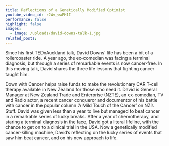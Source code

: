 ```yaml
---
title: Reflections of a Genetically Modified Optimist
youtube_video_id: r2Wv_wwFH1I
performance: false
highlight: false
images:
  - image: /uploads/david-downs-talk-1.jpg
related_posts:
---
```


Since his first TEDxAuckland talk, David Downs' life has been a bit of a rollercoaster ride. A year ago, the ex-comedian was facing a terminal diagnosis, but through a series of remarkable events is now cancer-free. In this moving talk, David shares the three life lessons that fighting cancer taught him.

Down with Cancer helps raise funds to make the revolutionary CAR T-cell therapy available in New Zealand for those who need it. David is General Manager at New Zealand Trade and Enterprise (NZTE), an ex-comedian, TV and Radio actor, a recent cancer conqueror and documentor of his battle with cancer in the popular column ‘A Mild Touch of the Cancer’ on NZ’s Stuff. David was given less than a year to live but managed to beat cancer in a remarkable series of lucky breaks. After a year of chemotherapy, and staring a terminal diagnosis in the face, David got a literal lifeline, with the chance to get on to a clinical trial in the USA. Now a genetically modified cancer-killing machine, David’s reflecting on the lucky series of events that saw him beat cancer, and on his new approach to life.